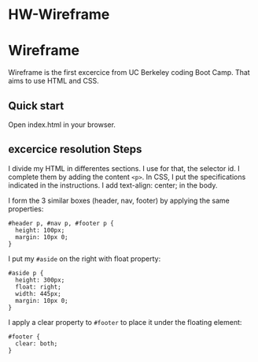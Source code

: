 # HW-Wireframe
# Wireframe

Wireframe is the first excercice from UC Berkeley coding Boot Camp.
That aims to use HTML and CSS.

## Quick start
Open index.html in your browser.

## excercice resolution Steps 
I divide my HTML in differentes sections. I use for that, the selector id. 
I complete them by adding the content `<p>`. 
In CSS, I put the specifications indicated in the instructions.
I add text-align: center; in the body.

I form the 3 similar boxes (header, nav, footer) by applying the same properties:
```
#header p, #nav p, #footer p {
  height: 100px;
  margin: 10px 0;
}
```

I put my `#aside` on the right with float property:
```
#aside p {
  height: 300px;
  float: right;
  width: 445px;
  margin: 10px 0;
}
```

I apply a clear property to `#footer` to place it under the floating element:
```
#footer {
  clear: both;
}
```
